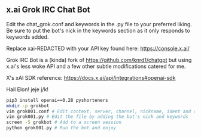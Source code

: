 ## x.ai Grok IRC Chat Bot
Edit the chat_grok.conf and keywords in the .py file to your preferred liking. Be sure to put the bot's nick in the keywords section as it only responds to keywords added.

Replace xai-REDACTED with your API key found here: https://console.x.ai/

Grok IRC Bot is a (kinda) fork of https://github.com/knrd1/chatgpt but using x.ai's less woke API and a few other subtle modifications catered for me.

X's xAI SDK reference: https://docs.x.ai/api/integrations#openai-sdk

Hail Elon! jeje j/k!

```bash
pip3 install openai==0.28 pyshorteners
mkdir -p grokbot
vim grok001.conf # Edit context, server, channel, nickname, ident and realname
vim grok001.py # Edit the file by adding the bot's nick and keywords
screen -S grokbot # Add to a screen session
python grok001.py # Run the bot and enjoy

